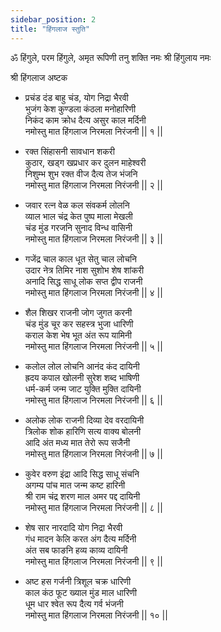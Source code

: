 ```yaml
---
sidebar_position: 2
title: "हिंगलाज स्तुति"
---
```


ॐ हिंगुले, परम हिंगुले, अमृत रूपिणी
तनु शक्ति नमः श्री हिंगुलाय नमः

श्री हिंगलाज अष्टक

- प्रचंड दंड बाहु चंड, योग निद्रा भैरवी <br/>
  भुजंग केश कुण्डला कंठला मनोहारिणी <br/>
  निकंद काम क्रोध दैत्य असुर काल मर्दिनी <br/>
  नमोस्तु मात हिंगलाज निरमला निरंजनी || १ ||

- रक्त सिंहासनी सावधान शकरी <br/>
  कुठार, खड्ग खप्रधार कर दुलन माहेश्वरी <br/>
  निशुम्भ शुभ रक्त वीज दैत्य तेज भंजनि <br/>
  नमोस्तु मात हिंगलाज निरमला निरंजनी || २ ||

- जवार रत्न वेळ कल संवकर्म लोलनि <br/>
  व्याल भाल चंद्र केत पुष्प माला मेखली <br/>
  चंड मुंड गरजनि सुनाद विन्ध वासिनी <br/>
  नमोस्तु मात हिंगलाज निरमला निरंजनी || ३ ||

- गजेंद्र चाल काल धूत सेतु चाल लोचनि <br/>
  उदार नेत्र तिमिर नाश सुशोभ शेष शांकरी <br/>
  अनादि सिद्ध साधू लोक सप्त द्वीप राजनी <br/>
  नमोस्तु मात हिंगलाज निरमला निरंजनी || ४ ||

- शैल शिखर राजनी जोग जुगत करनी <br/>
  चंड मुंड चूर कर सहस्त्र भुजा धारिणी <br/>
  कराल केश भेष भूत अंत रूप यामिनी <br/>
  नमोस्तु मात हिंगलाज निरमला निरंजनी || ५ ||

- कलोल लोल लोचनि आनंद कंद दायिनी <br/>
  ह्रदय कपाल खोलनी सुरेश शब्द भाषिणी <br/>
  धर्म-कर्म जन्म जाट युक्ति मुक्ति दायिनी <br/>
  नमोस्तु मात हिंगलाज निरमला निरंजनी || ६ ||

- अलोक लोक राजनी दिव्या देव वरदायिनी <br/>
  त्रिलोक शोक हारिणि सत्य वाक्य बोलनी <br/>
  आदि अंत मध्य मात तेरो रूप सजैनी <br/>
  नमोस्तु मात हिंगलाज निरमला निरंजनी || ७ ||

- कुवेर वरुण इंद्रा आदि सिद्ध साधू संचनि <br/>
  अगम्य पांच मात जन्म कष्ट हारिनी <br/>
  श्री राम चंद्र शरण माल अमर पद्द दायिनी<br/>
  नमोस्तु मात हिंगलाज निरमला निरंजनी || ८ ||

- शेष सार नारदादि योग निद्रा भैरवी <br/>
  गंध मादन केलि करत अंग दैत्य मर्दिनी <br/>
  अंत सब फाङनि हव्य काव्य दायिनी <br/>
  नमोस्तु मात हिंगलाज निरमला निरंजनी || ९ ||

- अष्ट हस गर्जनी त्रिशूल चक्र धारिणी <br/>
  काल कंठ फूट ख्याल मुंड माल धारिणी <br/>
  धूम धार श्वेत रूप दैत्य गर्व भंजनी <br/>
  नमोस्तु मात हिंगलाज निरमला निरंजनी || १० ||
